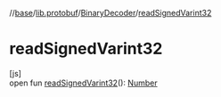 //[base](../../../index.md)/[lib.protobuf](../index.md)/[BinaryDecoder](index.md)/[readSignedVarint32](read-signed-varint32.md)

# readSignedVarint32

[js]\
open fun [readSignedVarint32](read-signed-varint32.md)(): [Number](https://kotlinlang.org/api/latest/jvm/stdlib/kotlin/-number/index.html)
